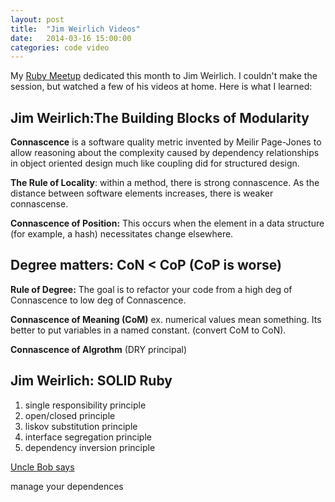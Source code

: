```yaml
---
layout: post
title:  "Jim Weirlich Videos"
date:   2014-03-16 15:00:00
categories: code video
---
```


My [Ruby Meetup](http://www.meetup.com/indyrb/) dedicated this month to Jim Weirlich. I couldn't make the session, but watched a few of his videos at home. Here is what I learned:

Jim Weirlich:The Building Blocks of Modularity
---------------------------------------------

**Connascence** is a software quality metric invented by Meilir Page-Jones to allow reasoning about the complexity caused by dependency relationships in object oriented design much like coupling did for structured design.

**The Rule of Locality**: within a method, there is strong connascence. As the distance between software elements increases, there is weaker connascense.

**Connascence of Position:**  This occurs when the element in a data structure (for example, a hash) necessitates change elsewhere.

Degree matters:  CoN < CoP   (CoP is worse)
--------------

**Rule of Degree:** The goal is to refactor your code from a high deg of Connascence to low deg of Connascence.

**Connascence of Meaning (CoM)**  ex. numerical values mean something. Its better to put variables in a named constant.  (convert CoM to CoN).

**Connascence of Algrothm**  (DRY principal)
  

Jim Weirlich: SOLID Ruby
------------------------

1. single responsibility principle
2. open/closed principle
3. liskov substitution principle
4. interface segregation principle
5. dependency inversion principle

[Uncle Bob says](http://butunclebob.com/ArticleS.UncleBob.PrinciplesOfOod)

manage your dependences